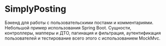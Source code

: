 # SimplyPosting
Бэкенд для работы с пользовательскими постами и комментариями. Небольшой пример использования Spring Boot. Сущности, контроллеры, мапперы и ДТО, пагинация и фильтрация, аутентификация пользователей и тестирование всего этого с использованием MockMvc.
